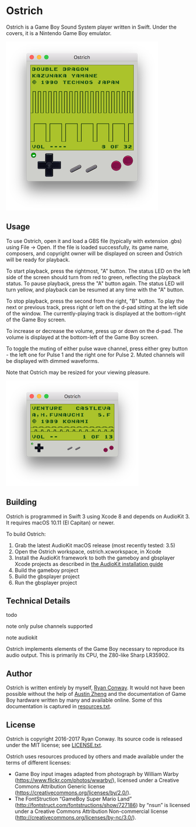 # Ostrich #

Ostrich is a Game Boy Sound System player written in Swift. Under the covers, it is a Nintendo Game Boy emulator.

![A wild Ostrich appeared](screenshots/1.png)

## Usage ##

To use Ostrich, open it and load a GBS file (typically with extension .gbs) using File -> Open. If the file is loaded successfully, its game name, composers, and copyright owner will be displayed on screen and Ostrich will be ready for playback.

To start playback, press the rightmost, "A" button. The status LED on the left side of the screen should turn from red to green, reflecting the playback status. To pause playback, press the "A" button again. The status LED will turn yellow, and playback can be resumed at any time with the "A" button.

To stop playback, press the second from the right, "B" button. To play the next or previous track, press right or left on the d-pad sitting at the left side of the window. The currently-playing track is displayed at the bottom-right of the Game Boy screen.

To increase or decrease the volume, press up or down on the d-pad. The volume is displayed at the bottom-left of the Game Boy screen.

To toggle the muting of either pulse wave channel, press either grey button - the left one for Pulse 1 and the right one for Pulse 2. Muted channels will be displayed with dimmed waveforms.

Note that Ostrich may be resized for your viewing pleasure.

![A newborn Ostrich](screenshots/2.png)

## Building ##

Ostrich is programmed in Swift 3 using Xcode 8 and depends on AudioKit 3. It requires macOS 10.11 (El Capitan) or newer.

To build Ostrich:

1. Grab the latest AudioKit macOS release (most recently tested: 3.5)
1. Open the Ostrich workspace, ostrich.xcworkspace, in Xcode
1. Install the AudioKit framework to both the gameboy and gbsplayer Xcode projects as described in [the AudioKit installation guide](https://github.com/audiokit/AudioKit/blob/master/Frameworks/INSTALL.md)
1. Build the gameboy project
1. Build the gbsplayer project
1. Run the gbsplayer project

## Technical Details ##

todo

note only pulse channels supported

note audiokit

Ostrich implements elements of the Game Boy necessary to reproduce its audio output. This is primarily its CPU, the Z80-like Sharp LR35902.

## Author ##

Ostrich is written entirely by myself, [Ryan Conway](http://www.rmconway.com/). It would not have been possible without the help of [Austin Zheng](http://austinzheng.com/) and the documentation of Game Boy hardware written by many and available online. Some of this documentation is captured in [resources.txt](resources.txt).

## License ##

Ostrich is copyright 2016-2017 Ryan Conway. Its source code is released under the MIT license; see [LICENSE.txt](LICENSE.txt).

Ostrich uses resources produced by others and made available under the terms of different licenses:
* Game Boy input images adapted from photograph by William Warby (https://www.flickr.com/photos/wwarby/), licensed under a Creative Commons Attribution Generic license (https://creativecommons.org/licenses/by/2.0/). 
* The FontStruction “GameBoy Super Mario Land” (http://fontstruct.com/fontstructions/show/727186) by “nsun” is licensed under a Creative Commons Attribution Non-commercial license (http://creativecommons.org/licenses/by-nc/3.0/).